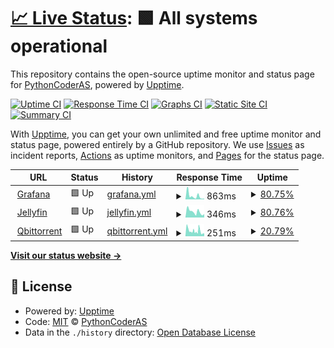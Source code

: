 # [📈 Live Status](https://uptime.aoyans.dev): <!--live status--> **🟩 All systems operational**

This repository contains the open-source uptime monitor and status page for [PythonCoderAS](https://uptime.aoyans.dev), powered by [Upptime](https://github.com/upptime/upptime).

[![Uptime CI](https://github.com/PythonCoderAS/uptime/workflows/Uptime%20CI/badge.svg)](https://github.com/PythonCoderAS/uptime/actions?query=workflow%3A%22Uptime+CI%22)
[![Response Time CI](https://github.com/PythonCoderAS/uptime/workflows/Response%20Time%20CI/badge.svg)](https://github.com/PythonCoderAS/uptime/actions?query=workflow%3A%22Response+Time+CI%22)
[![Graphs CI](https://github.com/PythonCoderAS/uptime/workflows/Graphs%20CI/badge.svg)](https://github.com/PythonCoderAS/uptime/actions?query=workflow%3A%22Graphs+CI%22)
[![Static Site CI](https://github.com/PythonCoderAS/uptime/workflows/Static%20Site%20CI/badge.svg)](https://github.com/PythonCoderAS/uptime/actions?query=workflow%3A%22Static+Site+CI%22)
[![Summary CI](https://github.com/PythonCoderAS/uptime/workflows/Summary%20CI/badge.svg)](https://github.com/PythonCoderAS/uptime/actions?query=workflow%3A%22Summary+CI%22)

With [Upptime](https://upptime.js.org), you can get your own unlimited and free uptime monitor and status page, powered entirely by a GitHub repository. We use [Issues](https://github.com/PythonCoderAS/uptime/issues) as incident reports, [Actions](https://github.com/PythonCoderAS/uptime/actions) as uptime monitors, and [Pages](https://uptime.aoyans.dev) for the status page.

<!--start: status pages-->
<!-- This summary is generated by Upptime (https://github.com/upptime/upptime) -->
<!-- Do not edit this manually, your changes will be overwritten -->
<!-- prettier-ignore -->
| URL | Status | History | Response Time | Uptime |
| --- | ------ | ------- | ------------- | ------ |
| <img alt="" src="https://icons.duckduckgo.com/ip3/grafana.aoyans.dev.ico" height="13"> [Grafana](https://grafana.aoyans.dev) | 🟩 Up | [grafana.yml](https://github.com/PythonCoderAS/uptime/commits/HEAD/history/grafana.yml) | <details><summary><img alt="Response time graph" src="./graphs/grafana/response-time-week.png" height="20"> 863ms</summary><br><a href="https://uptime.aoyans.dev/history/grafana"><img alt="Response time 863" src="https://img.shields.io/endpoint?url=https%3A%2F%2Fraw.githubusercontent.com%2FPythonCoderAS%2Fuptime%2FHEAD%2Fapi%2Fgrafana%2Fresponse-time.json"></a><br><a href="https://uptime.aoyans.dev/history/grafana"><img alt="24-hour response time 189" src="https://img.shields.io/endpoint?url=https%3A%2F%2Fraw.githubusercontent.com%2FPythonCoderAS%2Fuptime%2FHEAD%2Fapi%2Fgrafana%2Fresponse-time-day.json"></a><br><a href="https://uptime.aoyans.dev/history/grafana"><img alt="7-day response time 863" src="https://img.shields.io/endpoint?url=https%3A%2F%2Fraw.githubusercontent.com%2FPythonCoderAS%2Fuptime%2FHEAD%2Fapi%2Fgrafana%2Fresponse-time-week.json"></a><br><a href="https://uptime.aoyans.dev/history/grafana"><img alt="30-day response time 863" src="https://img.shields.io/endpoint?url=https%3A%2F%2Fraw.githubusercontent.com%2FPythonCoderAS%2Fuptime%2FHEAD%2Fapi%2Fgrafana%2Fresponse-time-month.json"></a><br><a href="https://uptime.aoyans.dev/history/grafana"><img alt="1-year response time 863" src="https://img.shields.io/endpoint?url=https%3A%2F%2Fraw.githubusercontent.com%2FPythonCoderAS%2Fuptime%2FHEAD%2Fapi%2Fgrafana%2Fresponse-time-year.json"></a></details> | <details><summary><a href="https://uptime.aoyans.dev/history/grafana">80.75%</a></summary><a href="https://uptime.aoyans.dev/history/grafana"><img alt="All-time uptime 80.75%" src="https://img.shields.io/endpoint?url=https%3A%2F%2Fraw.githubusercontent.com%2FPythonCoderAS%2Fuptime%2FHEAD%2Fapi%2Fgrafana%2Fuptime.json"></a><br><a href="https://uptime.aoyans.dev/history/grafana"><img alt="24-hour uptime 100.00%" src="https://img.shields.io/endpoint?url=https%3A%2F%2Fraw.githubusercontent.com%2FPythonCoderAS%2Fuptime%2FHEAD%2Fapi%2Fgrafana%2Fuptime-day.json"></a><br><a href="https://uptime.aoyans.dev/history/grafana"><img alt="7-day uptime 80.75%" src="https://img.shields.io/endpoint?url=https%3A%2F%2Fraw.githubusercontent.com%2FPythonCoderAS%2Fuptime%2FHEAD%2Fapi%2Fgrafana%2Fuptime-week.json"></a><br><a href="https://uptime.aoyans.dev/history/grafana"><img alt="30-day uptime 80.75%" src="https://img.shields.io/endpoint?url=https%3A%2F%2Fraw.githubusercontent.com%2FPythonCoderAS%2Fuptime%2FHEAD%2Fapi%2Fgrafana%2Fuptime-month.json"></a><br><a href="https://uptime.aoyans.dev/history/grafana"><img alt="1-year uptime 80.75%" src="https://img.shields.io/endpoint?url=https%3A%2F%2Fraw.githubusercontent.com%2FPythonCoderAS%2Fuptime%2FHEAD%2Fapi%2Fgrafana%2Fuptime-year.json"></a></details>
| <img alt="" src="https://icons.duckduckgo.com/ip3/jellyfin.aoyans.dev.ico" height="13"> [Jellyfin](https://jellyfin.aoyans.dev) | 🟩 Up | [jellyfin.yml](https://github.com/PythonCoderAS/uptime/commits/HEAD/history/jellyfin.yml) | <details><summary><img alt="Response time graph" src="./graphs/jellyfin/response-time-week.png" height="20"> 346ms</summary><br><a href="https://uptime.aoyans.dev/history/jellyfin"><img alt="Response time 346" src="https://img.shields.io/endpoint?url=https%3A%2F%2Fraw.githubusercontent.com%2FPythonCoderAS%2Fuptime%2FHEAD%2Fapi%2Fjellyfin%2Fresponse-time.json"></a><br><a href="https://uptime.aoyans.dev/history/jellyfin"><img alt="24-hour response time 209" src="https://img.shields.io/endpoint?url=https%3A%2F%2Fraw.githubusercontent.com%2FPythonCoderAS%2Fuptime%2FHEAD%2Fapi%2Fjellyfin%2Fresponse-time-day.json"></a><br><a href="https://uptime.aoyans.dev/history/jellyfin"><img alt="7-day response time 346" src="https://img.shields.io/endpoint?url=https%3A%2F%2Fraw.githubusercontent.com%2FPythonCoderAS%2Fuptime%2FHEAD%2Fapi%2Fjellyfin%2Fresponse-time-week.json"></a><br><a href="https://uptime.aoyans.dev/history/jellyfin"><img alt="30-day response time 346" src="https://img.shields.io/endpoint?url=https%3A%2F%2Fraw.githubusercontent.com%2FPythonCoderAS%2Fuptime%2FHEAD%2Fapi%2Fjellyfin%2Fresponse-time-month.json"></a><br><a href="https://uptime.aoyans.dev/history/jellyfin"><img alt="1-year response time 346" src="https://img.shields.io/endpoint?url=https%3A%2F%2Fraw.githubusercontent.com%2FPythonCoderAS%2Fuptime%2FHEAD%2Fapi%2Fjellyfin%2Fresponse-time-year.json"></a></details> | <details><summary><a href="https://uptime.aoyans.dev/history/jellyfin">80.76%</a></summary><a href="https://uptime.aoyans.dev/history/jellyfin"><img alt="All-time uptime 80.76%" src="https://img.shields.io/endpoint?url=https%3A%2F%2Fraw.githubusercontent.com%2FPythonCoderAS%2Fuptime%2FHEAD%2Fapi%2Fjellyfin%2Fuptime.json"></a><br><a href="https://uptime.aoyans.dev/history/jellyfin"><img alt="24-hour uptime 100.00%" src="https://img.shields.io/endpoint?url=https%3A%2F%2Fraw.githubusercontent.com%2FPythonCoderAS%2Fuptime%2FHEAD%2Fapi%2Fjellyfin%2Fuptime-day.json"></a><br><a href="https://uptime.aoyans.dev/history/jellyfin"><img alt="7-day uptime 80.76%" src="https://img.shields.io/endpoint?url=https%3A%2F%2Fraw.githubusercontent.com%2FPythonCoderAS%2Fuptime%2FHEAD%2Fapi%2Fjellyfin%2Fuptime-week.json"></a><br><a href="https://uptime.aoyans.dev/history/jellyfin"><img alt="30-day uptime 80.76%" src="https://img.shields.io/endpoint?url=https%3A%2F%2Fraw.githubusercontent.com%2FPythonCoderAS%2Fuptime%2FHEAD%2Fapi%2Fjellyfin%2Fuptime-month.json"></a><br><a href="https://uptime.aoyans.dev/history/jellyfin"><img alt="1-year uptime 80.76%" src="https://img.shields.io/endpoint?url=https%3A%2F%2Fraw.githubusercontent.com%2FPythonCoderAS%2Fuptime%2FHEAD%2Fapi%2Fjellyfin%2Fuptime-year.json"></a></details>
| <img alt="" src="https://icons.duckduckgo.com/ip3/qbittorrent.aoyans.dev.ico" height="13"> [Qbittorrent](https://qbittorrent.aoyans.dev) | 🟩 Up | [qbittorrent.yml](https://github.com/PythonCoderAS/uptime/commits/HEAD/history/qbittorrent.yml) | <details><summary><img alt="Response time graph" src="./graphs/qbittorrent/response-time-week.png" height="20"> 251ms</summary><br><a href="https://uptime.aoyans.dev/history/qbittorrent"><img alt="Response time 251" src="https://img.shields.io/endpoint?url=https%3A%2F%2Fraw.githubusercontent.com%2FPythonCoderAS%2Fuptime%2FHEAD%2Fapi%2Fqbittorrent%2Fresponse-time.json"></a><br><a href="https://uptime.aoyans.dev/history/qbittorrent"><img alt="24-hour response time 230" src="https://img.shields.io/endpoint?url=https%3A%2F%2Fraw.githubusercontent.com%2FPythonCoderAS%2Fuptime%2FHEAD%2Fapi%2Fqbittorrent%2Fresponse-time-day.json"></a><br><a href="https://uptime.aoyans.dev/history/qbittorrent"><img alt="7-day response time 251" src="https://img.shields.io/endpoint?url=https%3A%2F%2Fraw.githubusercontent.com%2FPythonCoderAS%2Fuptime%2FHEAD%2Fapi%2Fqbittorrent%2Fresponse-time-week.json"></a><br><a href="https://uptime.aoyans.dev/history/qbittorrent"><img alt="30-day response time 251" src="https://img.shields.io/endpoint?url=https%3A%2F%2Fraw.githubusercontent.com%2FPythonCoderAS%2Fuptime%2FHEAD%2Fapi%2Fqbittorrent%2Fresponse-time-month.json"></a><br><a href="https://uptime.aoyans.dev/history/qbittorrent"><img alt="1-year response time 251" src="https://img.shields.io/endpoint?url=https%3A%2F%2Fraw.githubusercontent.com%2FPythonCoderAS%2Fuptime%2FHEAD%2Fapi%2Fqbittorrent%2Fresponse-time-year.json"></a></details> | <details><summary><a href="https://uptime.aoyans.dev/history/qbittorrent">20.79%</a></summary><a href="https://uptime.aoyans.dev/history/qbittorrent"><img alt="All-time uptime 20.79%" src="https://img.shields.io/endpoint?url=https%3A%2F%2Fraw.githubusercontent.com%2FPythonCoderAS%2Fuptime%2FHEAD%2Fapi%2Fqbittorrent%2Fuptime.json"></a><br><a href="https://uptime.aoyans.dev/history/qbittorrent"><img alt="24-hour uptime 0.00%" src="https://img.shields.io/endpoint?url=https%3A%2F%2Fraw.githubusercontent.com%2FPythonCoderAS%2Fuptime%2FHEAD%2Fapi%2Fqbittorrent%2Fuptime-day.json"></a><br><a href="https://uptime.aoyans.dev/history/qbittorrent"><img alt="7-day uptime 20.79%" src="https://img.shields.io/endpoint?url=https%3A%2F%2Fraw.githubusercontent.com%2FPythonCoderAS%2Fuptime%2FHEAD%2Fapi%2Fqbittorrent%2Fuptime-week.json"></a><br><a href="https://uptime.aoyans.dev/history/qbittorrent"><img alt="30-day uptime 20.79%" src="https://img.shields.io/endpoint?url=https%3A%2F%2Fraw.githubusercontent.com%2FPythonCoderAS%2Fuptime%2FHEAD%2Fapi%2Fqbittorrent%2Fuptime-month.json"></a><br><a href="https://uptime.aoyans.dev/history/qbittorrent"><img alt="1-year uptime 20.79%" src="https://img.shields.io/endpoint?url=https%3A%2F%2Fraw.githubusercontent.com%2FPythonCoderAS%2Fuptime%2FHEAD%2Fapi%2Fqbittorrent%2Fuptime-year.json"></a></details>

<!--end: status pages-->

[**Visit our status website →**](https://uptime.aoyans.dev)

## 📄 License

- Powered by: [Upptime](https://github.com/upptime/upptime)
- Code: [MIT](./LICENSE) © [PythonCoderAS](https://uptime.aoyans.dev)
- Data in the `./history` directory: [Open Database License](https://opendatacommons.org/licenses/odbl/1-0/)
